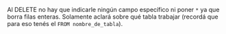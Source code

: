 Al DELETE no hay que indicarle ningún campo específico ni poner `*` ya que borra filas enteras. Solamente aclará sobre qué tabla trabajar (recordá que para eso tenés el `FROM nombre_de_tabla`).

